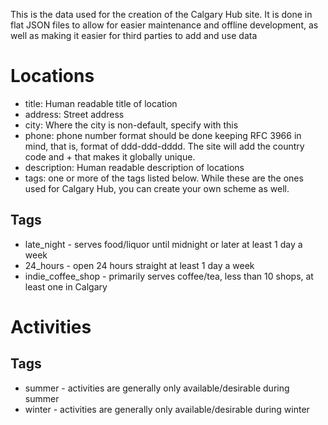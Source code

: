 This is the data used for the creation of the Calgary Hub site. It is done in
flat JSON files to allow for easier maintenance and offline development, as
well as making it easier for third parties to add and use data

# Locations

- title: Human readable title of location
- address: Street address
- city: Where the city is non-default, specify with this
- phone: phone number format should be done keeping RFC 3966 in mind, that is, format of ddd-ddd-dddd. The site will add the country code and + that makes it globally unique.
- description: Human readable description of locations
- tags: one or more of the tags listed below. While these are the ones used for Calgary Hub, you can create your own scheme as well.

## Tags

- late_night - serves food/liquor until midnight or later at least 1 day a week
- 24_hours - open 24 hours straight at least 1 day a week
- indie_coffee_shop - primarily serves coffee/tea, less than 10 shops, at least one in Calgary

# Activities

## Tags

- summer - activities are generally only available/desirable during summer
- winter - activities are generally only available/desirable during winter
